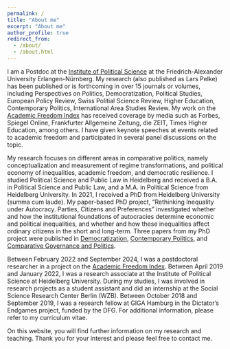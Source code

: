 ```yaml
---
permalink: /
title: "About me"
excerpt: "About me"
author_profile: true
redirect_from: 
  - /about/
  - /about.html
---
```


I am a Postdoc at the [Institute of Political Science](https://www.pol.phil.fau.eu/) at the Friedrich-Alexander University Erlangen-Nürnberg. My research (also published as Lars Pelke) has been published or is forthcoming in over 15 journals or volumes, including Perspectives on Politics, Democratization, Political Studies, European Policy Review, Swiss Politial Science Review, Higher Education, Contemporary Politics, International Area Studies Review. My work on the [Academic Freedom Index](https://www.academic-freedom-index.net) has received coverage by media such as Forbes, Spiegel Online, Frankfurter Allgemeine Zeitung, die ZEIT, Times Higher Education, among others. I have given keynote speeches at events related to academic freedom and participated in several panel discussions on the topic. 

My research focuses on different areas in comparative politics, namely conceptualization and measurement of regime transformations, and political economy of inequalities, academic freedom, and democratic resilience. I studied Political Science and Public Law in Heidelberg and received a B.A. in Political Science and Public Law, and a M.A. in Political Science from Heidelberg University. In 2021, I received a PhD from Heidelberg University (summa cum laude). My paper-based PhD project, “Rethinking Inequality under Autocracy. Parties, Citizens and Preferences” investigated whether and how the institutional foundations of autocracies determine economic and political inequalities, and whether and how these inequalities affect ordinary citizens in the short and long-term. Three papers from my PhD project were published in [Democratization](https://www.tandfonline.com/toc/fdem20/current), [Contemporary Politics](https://www.tandfonline.com/toc/ccpo20/current), and [Comparative Governance and Politics](https://link.springer.com/journal/12286).

Between February 2022 and September 2024, I was a postdoctoral researcher in a project on the [Academic Freedom Index](https://v-dem.net/academic_freedom.html). Between April 2019 and January 2022, I was a research associate at the Institute of Political Science at Heidelberg University. During my studies, I was involved in research projects as a student assistant and did an internship at the Social Science Research Center Berlin (WZB). Between October 2018 and September 2019, I was a research fellow at GIGA Hamburg in the Dictator’s Endgames project, funded by the DFG. For additional information, please refer to my curriculum vitae.

On this website, you will find further information on my research and teaching. Thank you for your interest and please feel free to contact me.
